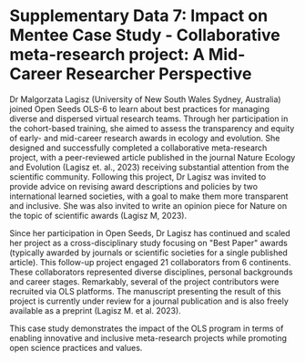 # Supplementary Data 7: Impact on Mentee Case Study - Collaborative meta-research project:  A Mid-Career Researcher Perspective

Dr Malgorzata Lagisz (University of New South Wales Sydney, Australia) joined Open Seeds OLS-6 to learn about best practices for managing diverse and dispersed virtual research teams. Through her participation in the cohort-based training, she aimed to assess the transparency and equity of early- and mid-career research awards in ecology and evolution. She designed and successfully completed a collaborative meta-research project, with a peer-reviewed article published in the journal Nature Ecology and Evolution (Lagisz et. al., 2023) receiving substantial attention from the scientific community. Following this project, Dr Lagisz was invited to provide advice on revising award descriptions and policies by two international learned societies, with a goal to make them more transparent and inclusive. She was also invited to write an opinion piece for Nature on the topic of scientific awards (Lagisz M, 2023).

Since her participation in Open Seeds, Dr Lagisz has continued and scaled her project as a cross-disciplinary study focusing on "Best Paper" awards (typically awarded by journals or scientific societies for a single published article). This follow-up project engaged 21 collaborators from 6 continents. These collaborators represented diverse disciplines, personal backgrounds and career stages. Remarkably, several of the project contributors were recruited via OLS platforms. The manuscript presenting the result of this project is currently under review for a journal publication and is also freely available as a preprint (Lagisz M. et al. 2023).

This case study demonstrates the impact of the OLS program in terms of enabling innovative and inclusive meta-research projects while promoting open science practices and values. 
